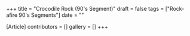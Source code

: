 +++
title = "Crocodile Rock (90's Segment)"
draft = false
tags = ["Rock-afire 90's Segments"]
date = ""

[Article]
contributors = []
gallery = []
+++